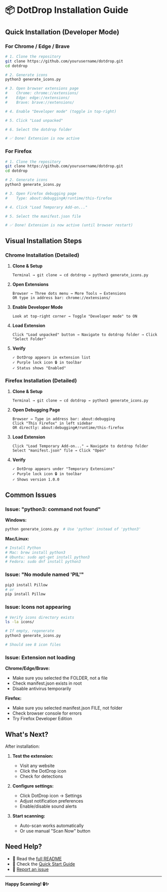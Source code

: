 # 📦 DotDrop Installation Guide

## Quick Installation (Developer Mode)

### For Chrome / Edge / Brave

```bash
# 1. Clone the repository
git clone https://github.com/yourusername/dotdrop.git
cd dotdrop

# 2. Generate icons
python3 generate_icons.py

# 3. Open browser extensions page
#    Chrome: chrome://extensions/
#    Edge: edge://extensions/
#    Brave: brave://extensions/

# 4. Enable "Developer mode" (toggle in top-right)

# 5. Click "Load unpacked"

# 6. Select the dotdrop folder

# ✅ Done! Extension is now active
```

### For Firefox

```bash
# 1. Clone the repository
git clone https://github.com/yourusername/dotdrop.git
cd dotdrop

# 2. Generate icons
python3 generate_icons.py

# 3. Open Firefox debugging page
#    Type: about:debugging#/runtime/this-firefox

# 4. Click "Load Temporary Add-on..."

# 5. Select the manifest.json file

# ✅ Done! Extension is now active (until browser restart)
```

## Visual Installation Steps

### Chrome Installation (Detailed)

1. **Clone & Setup**
   ```
   Terminal → git clone → cd dotdrop → python3 generate_icons.py
   ```

2. **Open Extensions**
   ```
   Browser → Three dots menu → More Tools → Extensions
   OR type in address bar: chrome://extensions/
   ```

3. **Enable Developer Mode**
   ```
   Look at top-right corner → Toggle "Developer mode" to ON
   ```

4. **Load Extension**
   ```
   Click "Load unpacked" button → Navigate to dotdrop folder → Click "Select Folder"
   ```

5. **Verify**
   ```
   ✓ DotDrop appears in extension list
   ✓ Purple lock icon 🔒 in toolbar
   ✓ Status shows "Enabled"
   ```

### Firefox Installation (Detailed)

1. **Clone & Setup**
   ```
   Terminal → git clone → cd dotdrop → python3 generate_icons.py
   ```

2. **Open Debugging Page**
   ```
   Browser → Type in address bar: about:debugging
   Click "This Firefox" in left sidebar
   OR directly: about:debugging#/runtime/this-firefox
   ```

3. **Load Extension**
   ```
   Click "Load Temporary Add-on..." → Navigate to dotdrop folder
   Select "manifest.json" file → Click "Open"
   ```

4. **Verify**
   ```
   ✓ DotDrop appears under "Temporary Extensions"
   ✓ Purple lock icon 🔒 in toolbar
   ✓ Shows version 1.0.0
   ```

## Common Issues

### Issue: "python3: command not found"

**Windows:**
```bash
python generate_icons.py  # Use 'python' instead of 'python3'
```

**Mac/Linux:**
```bash
# Install Python
# Mac: brew install python3
# Ubuntu: sudo apt-get install python3
# Fedora: sudo dnf install python3
```

### Issue: "No module named 'PIL'"

```bash
pip3 install Pillow
# or
pip install Pillow
```

### Issue: Icons not appearing

```bash
# Verify icons directory exists
ls -la icons/

# If empty, regenerate
python3 generate_icons.py

# Should see 8 icon files
```

### Issue: Extension not loading

**Chrome/Edge/Brave:**
- Make sure you selected the FOLDER, not a file
- Check manifest.json exists in root
- Disable antivirus temporarily

**Firefox:**
- Make sure you selected manifest.json FILE, not folder
- Check browser console for errors
- Try Firefox Developer Edition

## What's Next?

After installation:

1. **Test the extension:**
   - Visit any website
   - Click the DotDrop icon
   - Check for detections

2. **Configure settings:**
   - Click DotDrop icon → Settings
   - Adjust notification preferences
   - Enable/disable sound alerts

3. **Start scanning:**
   - Auto-scan works automatically
   - Or use manual "Scan Now" button

## Need Help?

- 📖 Read the [full README](README.md)
- 🚀 Check the [Quick Start Guide](QUICKSTART.md)
- 🐛 [Report an issue](https://github.com/yourusername/dotdrop/issues)

---

**Happy Scanning! 🔒✨**
